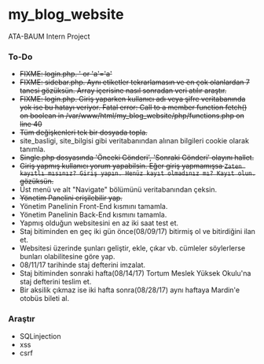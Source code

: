 # my_blog_website
ATA-BAUM Intern Project

### To-Do
+ ~~FIXME: login.php. ' or 'a'='a'~~
+ ~~FIXME: sidebar.php. Aynı etiketler tekrarlamasın ve en çok olanlardan 7 tanesi gözüksün. Array içerisine nasıl sonradan veri atılır araştır.~~
+ ~~FIXME: login.php. Giriş yaparken kullanıcı adı veya şifre veritabanında yok ise bu hatayı veriyor. Fatal error: Call to a member function fetch() on boolean in /var/www/html/my_blog_website/php/functions.php on line 40~~
+ ~~Tüm değişkenleri tek bir dosyada topla.~~
+ site_basligi, site_bilgisi gibi veritabanından alınan bilgileri cookie olarak tanımla.
+ ~~Single.php dosyasında 'Önceki Gönderi', 'Sonraki Gönderi' olayını hallet.~~
+ ~~Giriş yapmış kullanıcı yorum yapabilsin. Eğer giriş yapmamışsa `Zaten kayıtlı mısınız? Giriş yapın. Henüz kayıt olmadınız mı? Kayıt olun.` gözüksün.~~
+ Üst menü ve alt "Navigate" bölümünü veritabanından çeksin.
+ ~~Yönetim Panelini erişilebilir yap.~~
+ Yönetim Panelinin Front-End kısmını tamamla.
+ Yönetim Panelinin Back-End kısmını tamamla.
+ Yapmış olduğun websitesini en az iki saat test et.
+ Staj bitiminden en geç iki gün önce(08/09/17) bitirmiş ol ve bitirdiğini ilan et.
+ Websitesi üzerinde şunları geliştir, ekle, çıkar vb. cümleler söylerlerse bunları olabilitesine göre yap.
+ 08/11/17 tarihinde staj defterini imzalat.
+ Staj bitiminden sonraki hafta(08/14/17) Tortum Meslek Yüksek Okulu'na staj defterini teslim et.
+ Bir aksilik çıkmaz ise iki hafta sonra(08/28/17) aynı haftaya Mardin'e otobüs bileti al.

### Araştır
+ SQLinjection
+ xss
+ csrf
